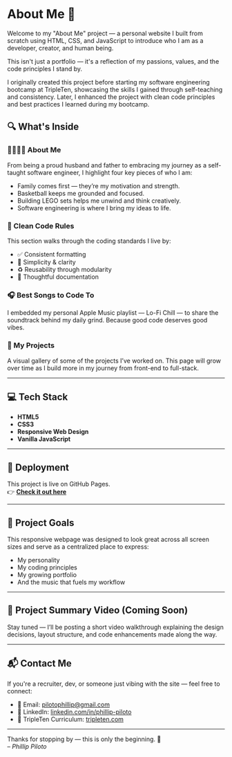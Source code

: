 # About Me 👋

Welcome to my "About Me" project — a personal website I built from scratch using HTML, CSS, and JavaScript to introduce who I am as a developer, creator, and human being.

This isn't just a portfolio — it's a reflection of my passions, values, and the code principles I stand by.

 I originally created this project before starting my software engineering bootcamp at TripleTen, showcasing the skills I gained through self-teaching and consistency. Later, I enhanced the project with clean code principles and best practices I learned during my bootcamp.

## 🔍 What's Inside

### 👨‍👩‍👧‍👦 About Me
From being a proud husband and father to embracing my journey as a self-taught software engineer, I highlight four key pieces of who I am:
- Family comes first — they’re my motivation and strength.
- Basketball keeps me grounded and focused.
- Building LEGO sets helps me unwind and think creatively.
- Software engineering is where I bring my ideas to life.

### 🧼 Clean Code Rules
This section walks through the coding standards I live by:
- ✅ Consistent formatting
- 🧠 Simplicity & clarity
- ♻️ Reusability through modularity
- 📝 Thoughtful documentation

### 🎧 Best Songs to Code To
I embedded my personal Apple Music playlist — Lo-Fi Chill — to share the soundtrack behind my daily grind. Because good code deserves good vibes.

### 🧪 My Projects
A visual gallery of some of the projects I’ve worked on. This page will grow over time as I build more in my journey from front-end to full-stack.

---

## 💻 Tech Stack

- **HTML5**
- **CSS3**
- **Responsive Web Design**
- **Vanilla JavaScript**

---

## 🚀 Deployment

This project is live on GitHub Pages.  
👉 **[Check it out here](https://pilotophillip.github.io/aboutme/)**

---

## 🎯 Project Goals

This responsive webpage was designed to look great across all screen sizes and serve as a centralized place to express:
- My personality
- My coding principles
- My growing portfolio
- And the music that fuels my workflow

---

## 🎥 Project Summary Video (Coming Soon)

Stay tuned — I’ll be posting a short video walkthrough explaining the design decisions, layout structure, and code enhancements made along the way.

---


## 📬 Contact Me

If you're a recruiter, dev, or someone just vibing with the site — feel free to connect:

- 📧 Email: [pilotophillip@gmail.com](mailto:pilotophillip@gmail.com)  
- 💼 LinkedIn: [linkedin.com/in/phillip-piloto](https://www.linkedin.com/in/phillip-piloto-758540354/)  
- 🧠 TripleTen Curriculum: [tripleten.com](https://tripleten.com/home/web)

---

Thanks for stopping by — this is only the beginning. 🚀  
*– Phillip Piloto*
